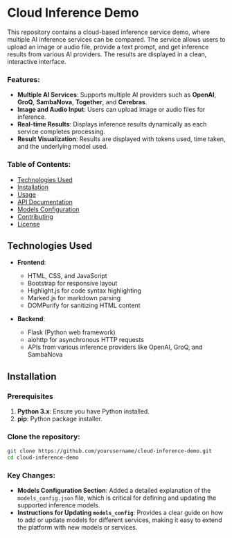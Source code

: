 # Cloud Inference Demo

This repository contains a cloud-based inference service demo, where multiple AI inference services can be compared. The service allows users to upload an image or audio file, provide a text prompt, and get inference results from various AI providers. The results are displayed in a clean, interactive interface.

### Features:
- **Multiple AI Services**: Supports multiple AI providers such as **OpenAI**, **GroQ**, **SambaNova**, **Together**, and **Cerebras**.
- **Image and Audio Input**: Users can upload image or audio files for inference.
- **Real-time Results**: Displays inference results dynamically as each service completes processing.
- **Result Visualization**: Results are displayed with tokens used, time taken, and the underlying model used.

### Table of Contents:
- [Technologies Used](#technologies-used)
- [Installation](#installation)
- [Usage](#usage)
- [API Documentation](#api-documentation)
- [Models Configuration](#models-configuration)
- [Contributing](#contributing)
- [License](#license)

## Technologies Used

- **Frontend**:
  - HTML, CSS, and JavaScript
  - Bootstrap for responsive layout
  - Highlight.js for code syntax highlighting
  - Marked.js for markdown parsing
  - DOMPurify for sanitizing HTML content

- **Backend**:
  - Flask (Python web framework)
  - aiohttp for asynchronous HTTP requests
  - APIs from various inference providers like OpenAI, GroQ, and SambaNova

## Installation

### Prerequisites
1. **Python 3.x**: Ensure you have Python installed.
2. **pip**: Python package installer.

### Clone the repository:
```bash
git clone https://github.com/yourusername/cloud-inference-demo.git
cd cloud-inference-demo
```

### Key Changes:
- **Models Configuration Section**: Added a detailed explanation of the `models_config.json` file, which is critical for defining and updating the supported inference models.
- **Instructions for Updating `models_config`**: Provides a clear guide on how to add or update models for different services, making it easy to extend the platform with new models or services.
